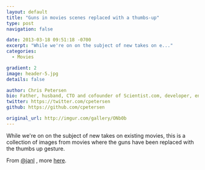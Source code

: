 ```yaml
---
layout: default
title: "Guns in movies scenes replaced with a thumbs-up"
type: post
navigation: false

date: 2013-03-18 09:51:18 -0700
excerpt: "While we're on on the subject of new takes on e..."
categories:
  - Movies

gradient: 2
image: header-5.jpg
details: false

author: Chris Petersen
bio: Father, husband, CTO and cofounder of Scientist.com, developer, entrepreneur and technologist.
twitter: https://twitter.com/cpetersen
github: https://github.com/cpetersen

original_url: http://imgur.com/gallery/ONb0b
---
```



While we're on on the subject of new takes on existing movies, this is a collection of images from movies where the guns have been replaced with the thumbs up gesture. 

 From  [@janl](https://twitter.com/janl/status/313652806370328578) , more  [here](http://www.thumbsandammo.blogspot.co.uk). 
